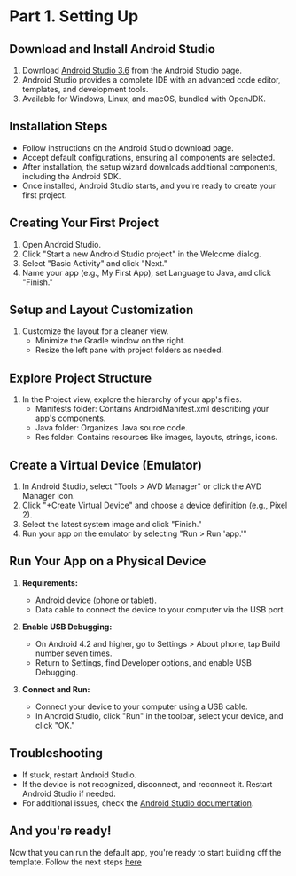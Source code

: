 # Part 1. Setting Up

## Download and Install Android Studio

1. Download [Android Studio 3.6](https://developer.android.com/studio) from the Android Studio page.
2. Android Studio provides a complete IDE with an advanced code editor, templates, and development tools.
3. Available for Windows, Linux, and macOS, bundled with OpenJDK.

## Installation Steps

- Follow instructions on the Android Studio download page.
- Accept default configurations, ensuring all components are selected.
- After installation, the setup wizard downloads additional components, including the Android SDK.
- Once installed, Android Studio starts, and you're ready to create your first project.

## Creating Your First Project

1. Open Android Studio.
2. Click "Start a new Android Studio project" in the Welcome dialog.
3. Select "Basic Activity" and click "Next."
4. Name your app (e.g., My First App), set Language to Java, and click "Finish."

## Setup and Layout Customization

1. Customize the layout for a cleaner view.
   - Minimize the Gradle window on the right.
   - Resize the left pane with project folders as needed.

## Explore Project Structure

1. In the Project view, explore the hierarchy of your app's files.
   - Manifests folder: Contains AndroidManifest.xml describing your app's components.
   - Java folder: Organizes Java source code.
   - Res folder: Contains resources like images, layouts, strings, icons.

## Create a Virtual Device (Emulator)

1. In Android Studio, select "Tools > AVD Manager" or click the AVD Manager icon.
2. Click "+Create Virtual Device" and choose a device definition (e.g., Pixel 2).
3. Select the latest system image and click "Finish."
4. Run your app on the emulator by selecting "Run > Run 'app.'"

## Run Your App on a Physical Device

1. **Requirements:**
   - Android device (phone or tablet).
   - Data cable to connect the device to your computer via the USB port.

2. **Enable USB Debugging:**
   - On Android 4.2 and higher, go to Settings > About phone, tap Build number seven times.
   - Return to Settings, find Developer options, and enable USB Debugging.

3. **Connect and Run:**
   - Connect your device to your computer using a USB cable.
   - In Android Studio, click "Run" in the toolbar, select your device, and click "OK."

## Troubleshooting

- If stuck, restart Android Studio.
- If the device is not recognized, disconnect, and reconnect it. Restart Android Studio if needed.
- For additional issues, check the [Android Studio documentation](https://developer.android.com/studio).

## And you're ready!
Now that you can run the default app, you're ready to start building off the template. Follow the next steps [here](/docs/tutorial/2)